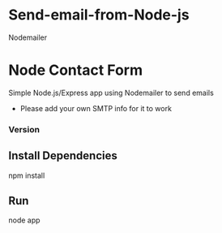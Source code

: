 # Send-email-from-Node-js
Nodemailer
# Node Contact Form

Simple Node.js/Express app using Nodemailer to send emails

- Please add your own SMTP info for it to work

### Version



## Install Dependencies


npm install 


## Run


node app
